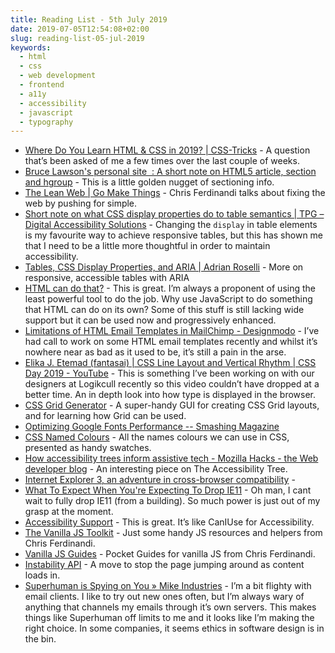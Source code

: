 ```yaml
---
title: Reading List - 5th July 2019
date: 2019-07-05T12:54:08+02:00
slug: reading-list-05-jul-2019
keywords:
  - html
  - css
  - web development
  - frontend 
  - a11y
  - accessibility
  - javascript
  - typography
---
```


* [Where Do You Learn HTML & CSS in 2019? | CSS-Tricks](https://css-tricks.com/where-do-you-learn-html-css-in-2019/) - A question that’s been asked of me a few times over the last couple of weeks. 
* [Bruce Lawson's  personal site  : A short note on HTML5 article, section and hgroup](https://www.brucelawson.co.uk/2019/html5-article-section-hgroup/) - This is a little golden nugget of sectioning info. 
* [The Lean Web | Go Make Things](https://gomakethings.com/talks/the-lean-web/) - Chris Ferdinandi talks about fixing the web by pushing for simple. 
* [Short note on what CSS display properties do to table semantics | TPG – Digital Accessibility Solutions](https://developer.paciellogroup.com/blog/2018/03/short-note-on-what-css-display-properties-do-to-table-semantics/) - Changing the `display` in table elements is my favourite way to achieve responsive tables, but this has shown me that I need to be a little more thoughtful in order to maintain accessibility. 
* [Tables, CSS Display Properties, and ARIA | Adrian Roselli](http://adrianroselli.com/2018/02/tables-css-display-properties-and-aria.html) - More on responsive, accessible tables with ARIA
* [HTML can do that?](https://dev.to/ananyaneogi/html-can-do-that-c0n) - This is great. I’m always a proponent of using the least powerful tool to do the job. Why use JavaScript to do something that HTML can do on its own? Some of this stuff is still lacking wide support but it can be used now and progressively enhanced. 
* [Limitations of HTML Email Templates in MailChimp - Designmodo](https://designmodo.com/mailchimp-limitations-email/) - I’ve had call to work on some HTML email templates recently and whilst it’s nowhere near as bad as it used to be, it’s still a pain in the arse. 
* [Elika J. Etemad (fantasai) | CSS Line Layout and Vertical Rhythm | CSS Day 2019 - YouTube](https://www.youtube.com/watch?v=OtlGo48iTOk) - This is something I’ve been working on with our designers at Logikcull recently so this video couldn’t have dropped at a better time. An in depth look into how type is displayed in the browser.
* [CSS Grid Generator](https://cssgrid-generator.netlify.com/) - A super-handy GUI for creating CSS Grid layouts, and for learning how Grid can be used. 
* [Optimizing Google Fonts Performance -- Smashing Magazine](https://www.smashingmagazine.com/2019/06/optimizing-google-fonts-performance/)
* [CSS Named Colours](https://codepen.io/ananyaneogi/pen/YoLQQy) - All the names colours we can use in CSS, presented as handy swatches. 
* [How accessibility trees inform assistive tech - Mozilla Hacks - the Web developer blog](https://hacks.mozilla.org/2019/06/how-accessibility-trees-inform-assistive-tech/) - An interesting piece on The Accessibility Tree. 
* [Internet Explorer 3, an adventure in cross-browser compatibility](https://www.chenhuijing.com/blog/internet-explorer-3-an-adventure-in-compatibility/) - 
* [What To Expect When You're Expecting To Drop IE11](https://dev.to/samthor/what-to-expect-when-you-re-expecting-to-drop-ie11-ifg) - Oh man, I cant wait to fully drop IE11 (from a building). So much power is just out of my grasp at the moment. 
* [Accessibility Support](https://a11ysupport.io/) - This is great. It’s like CanIUse for Accessibility. 
* [The Vanilla JS Toolkit](https://vanillajstoolkit.com/) - Just some handy JS resources and helpers from Chris Ferdinandi. 
* [Vanilla JS Guides](https://vanillajsguides.com/) - Pocket Guides for vanilla JS from Chris Ferdinandi. 
* [Instability API](https://web.dev/layout-instability-api/) - A move to stop the page jumping around as content loads in. 
* [Superhuman is Spying on You » Mike Industries](https://mikeindustries.com/blog/archive/2019/06/superhuman-is-spying-on-you) - I’m a bit flighty with email clients. I like to try out new ones often, but I’m always wary of anything that channels my emails through it’s own servers. This makes things like Superhuman off limits to me and it looks like I’m making the right choice. In some companies, it seems ethics in software design is in the bin. 